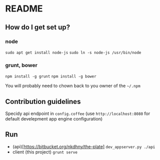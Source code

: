 # README #

## How do I get set up? 

### node 
`sudo apt get install node-js`
`sudo ln -s node-js /usr/bin/node`

### grunt, bower

`npm install -g grunt`
`npm install -g bower`

You will probably need to chown back to you owner of the `~/.npm`

## Contribution guidelines

Specidy api endpoint in `config.coffee` (use `http://localhost:8080` for default develepment app engine configuration)

## Run

* (api)[https://bitbucket.org/nkdhny/the-plate] `dev_appserver.py ./api`
* client (this project) `grunt serve`